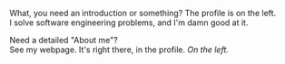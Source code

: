 What, you need an introduction or something? The profile is on the left.  
I solve software engineering problems, and I'm damn good at it.  

Need a detailed "About me"?  
See my webpage. It's right there, in the profile. _On the left._
